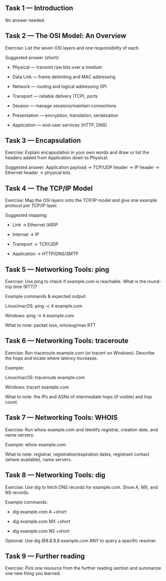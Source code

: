 ## Task 1 — Introduction

No answer needed.

## Task 2 — The OSI Model: An Overview

Exercise: List the seven OSI layers and one responsibility of each.

Suggested answer (short):

- Physical — transmit raw bits over a medium

- Data Link — frame delimiting and MAC addressing

- Network — routing and logical addressing (IP)

- Transport — reliable delivery (TCP), ports

- Session — manage sessions/maintain connections

- Presentation — encryption, translation, serialization

- Application — end-user services (HTTP, DNS)

## Task 3 — Encapsulation

Exercise: Explain encapsulation in your own words and draw or list the headers added from Application down to Physical.

Suggested answer: Application payload → TCP/UDP header → IP header → Ethernet header → physical bits.

## Task 4 — The TCP/IP Model

Exercise: Map the OSI layers onto the TCP/IP model and give one example protocol per TCP/IP layer.

Suggested mapping:

- Link → Ethernet (AR)P

- Internet → IP

- Transport → TCP/UDP

- Application → HTTP/DNS/SMTP

## Task 5 — Networking Tools: ping

Exercise: Use ping to check if example.com is reachable. What is the round-trip time (RTT)?

Example commands & expected output:

Linux/macOS: ping -c 4 example.com

Windows: ping -n 4 example.com

What to note: packet loss, min/avg/max RTT

## Task 6 — Networking Tools: traceroute

Exercise: Run traceroute example.com (or tracert on Windows). Describe the hops and locate where latency increases.

Example:

Linux/macOS: traceroute example.com

Windows: tracert example.com

What to note: the IPs and ASNs of intermediate hops (if visible) and hop count.

## Task 7 — Networking Tools: WHOIS

Exercise: Run whois example.com and identify registrar, creation date, and name servers.

Example: whois example.com

What to note: registrar, registration/expiration dates, registrant contact (where available), name servers.

## Task 8 — Networking Tools: dig

Exercise: Use dig to fetch DNS records for example.com. Show A, MX, and NS records.

Example commands:

- dig example.com A +short

- dig example.com MX +short

- dig example.com NS +short

Optional: Use dig @8.8.8.8 example.com ANY to query a specific resolver.

## Task 9 — Further reading

Exercise: Pick one resource from the further reading section and summarize one new thing you learned.
